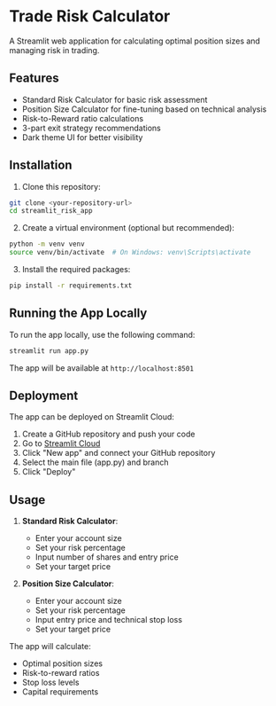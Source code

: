 # Trade Risk Calculator

A Streamlit web application for calculating optimal position sizes and managing risk in trading.

## Features

- Standard Risk Calculator for basic risk assessment
- Position Size Calculator for fine-tuning based on technical analysis
- Risk-to-Reward ratio calculations
- 3-part exit strategy recommendations
- Dark theme UI for better visibility

## Installation

1. Clone this repository:
```bash
git clone <your-repository-url>
cd streamlit_risk_app
```

2. Create a virtual environment (optional but recommended):
```bash
python -m venv venv
source venv/bin/activate  # On Windows: venv\Scripts\activate
```

3. Install the required packages:
```bash
pip install -r requirements.txt
```

## Running the App Locally

To run the app locally, use the following command:
```bash
streamlit run app.py
```

The app will be available at `http://localhost:8501`

## Deployment

The app can be deployed on Streamlit Cloud:

1. Create a GitHub repository and push your code
2. Go to [Streamlit Cloud](https://streamlit.io/cloud)
3. Click "New app" and connect your GitHub repository
4. Select the main file (app.py) and branch
5. Click "Deploy"

## Usage

1. **Standard Risk Calculator**:
   - Enter your account size
   - Set your risk percentage
   - Input number of shares and entry price
   - Set your target price

2. **Position Size Calculator**:
   - Enter your account size
   - Set your risk percentage
   - Input entry price and technical stop loss
   - Set your target price

The app will calculate:
- Optimal position sizes
- Risk-to-reward ratios
- Stop loss levels
- Capital requirements

